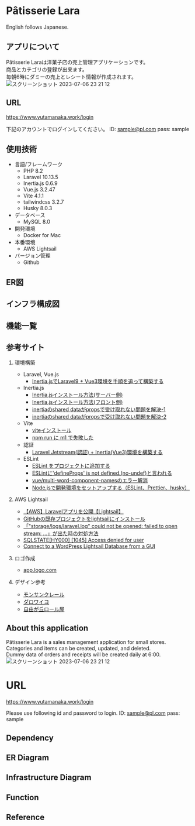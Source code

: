 # Pâtisserie Lara

English follows Japanese.

## アプリについて
Pâtisserie Laraは洋菓子店の売上管理アプリケーションです。  
商品とカテゴリの登録が出来ます。  
毎朝6時にダミーの売上とレシート情報が作成されます。  
![スクリーンショット 2023-07-06 23 21 12](https://github.com/YutaManaka/patisserieLara/assets/54618797/b117cb2f-386a-4167-936a-e81b3f10a6ed)

## URL
https://www.yutamanaka.work/login

下記のアカウントでログインしてください。
ID: sample@pl.com
pass: sample

## 使用技術
- 言語/フレームワーク
    - PHP 8.2
    - Laravel 10.13.5
    - Inertia.js 0.6.9
    - Vue.js 3.2.47
    - Vite 4.1.1
    - tailwindcss 3.2.7
    - Husky 8.0.3
- データベース
    - MySQL 8.0
- 開発環境
    - Docker for Mac
- 本番環境
    - AWS Lightsail
- バージョン管理
    - Github

## ER図


## インフラ構成図


## 機能一覧

## 参考サイト
1. 環境構築
    - Laravel, Vue.js
        - [Inertia.jsでLaravel9 + Vue3環境を手順を追って構築する](https://qiita.com/uehatsu/items/98b258bddb961d01627a)
    - Inertia.js
        - [Inertia.jsインストール方法(サーバー側)](https://inertiajs.com/server-side-setup)
        - [Inertia.jsインストール方法(フロント側)](https://inertiajs.com/client-side-setup)
        - [inertiaのshared dataがpropsで受け取れない問題を解決-1](https://inertiajs.com/shared-data)
        - [inertiaのshared dataがpropsで受け取れない問題を解決-2](https://larainfo.com/blogs/laravel-9-with-inertia-vue-3-implement-flash-message)
    - Vite
        - [viteインストール](https://github.com/laravel/vite-plugin/blob/main/UPGRADE.md#migrating-from-laravel-mix-to-vite)
        - [npm run に m1 で失敗した](https://zenn.dev/gin_nazo/scraps/7a7c21e52eabad)
    - 認証
        - [Laravel Jetstream(認証) + Inertia(Vue3)環境を構築する](https://qiita.com/uehatsu/items/c95376101cef23b4f84c)  
    - ESLint
        - [ESLint をプロジェクトに追加する](https://www.techpit.jp/courses/210/curriculums/213/sections/1402/parts/5679)
        - [ESLintに'defineProps' is not defined.(no-undef)と言われる](https://commis.hatenablog.com/entry/2021/10/21/113831)
        - [vue/multi-word-component-namesのエラー解消](https://qiita.com/Jimonull/items/1032c46f519e085eb922)
        - [Node.jsで開発環境をセットアップする（ESLint、Prettier、husky）](https://t0k0sh1.com/node-js-setup-enrionment-eslint-prettier-husky)
2. AWS Lightsail
    - [【AWS】Laravelアプリを公開【Lightsail】](https://chigusa-web.com/blog/aws-laravel-lightsail/)
    - [GitHubの既存プロジェクトをlightsailにインストール](https://juno-engineer.com/article/amazon-lightsail-lamp-php8-laravel/#autoid-6)
    - [「"storage/logs/laravel.log" could not be opened: failed to open stream: ...」が出た時の対処方法](https://akizora.tech/laravel-log-error-4495)
    - [SQLSTATE[HY000] [1045] Access denied for user](https://inouelog.com/access-denied-user/)
    - [Connect to a WordPress Lightsail Database from a GUI](https://mead.io/2022/06/30/connect-to-a-wordpress-lightsail-database-from-a-gui/)

3. ロゴ作成
    - [app.logo.com](https://app.logo.com/business-name)
4. デザイン参考
   - [モンサンクレール](https://www.ms-clair.co.jp/product)
   - [ダロワイヨ](https://www.dalloyau.co.jp/)
   - [自由が丘ロール屋](https://www.jiyugaoka-rollya.jp/product)



## About this application
Pâtisserie Lara is a sales management application for small stores.  
Categories and items can be created, updated, and deleted.  
Dummy data of orders and receipts will be created daily at 6:00.  
![スクリーンショット 2023-07-06 23 21 12](https://github.com/YutaManaka/patisserieLara/assets/54618797/b117cb2f-386a-4167-936a-e81b3f10a6ed)

# URL
https://www.yutamanaka.work/login

Please use following id and password to login.
ID: sample@pl.com
pass: sample

## Dependency

## ER Diagram

## Infrastructure Diagram

## Function

## Reference
